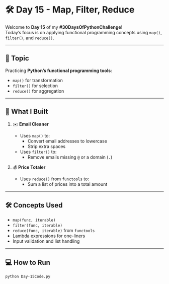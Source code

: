 # 🛠️ Day 15 - Map, Filter, Reduce

Welcome to **Day 15** of my **#30DaysOfPythonChallenge**!  
Today’s focus is on applying functional programming concepts using `map()`, `filter()`, and `reduce()`.

---

## 📌 Topic
Practicing **Python’s functional programming tools**:  
- `map()` for transformation  
- `filter()` for selection  
- `reduce()` for aggregation

---

## 🧠 What I Built

1. ✉️ **Email Cleaner**
   - Uses `map()` to:
     - Convert email addresses to lowercase
     - Strip extra spaces
   - Uses `filter()` to:
     - Remove emails missing `@` or a domain (`.`)

2. 💰 **Price Totaler**
   - Uses `reduce()` from `functools` to:
     - Sum a list of prices into a total amount

---

## 🛠️ Concepts Used

- `map(func, iterable)`  
- `filter(func, iterable)`  
- `reduce(func, iterable)` from `functools`
- Lambda expressions for one-liners
- Input validation and list handling

---

## 💻 How to Run

```bash
python Day-15Code.py
